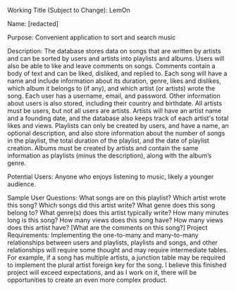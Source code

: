 Working Title (Subject to Change): LemOn

Name: [redacted]

Purpose: Convenient application to sort and search music

Description: The database stores data on songs that are written by artists and can be sorted by users and artists into playlists and albums. Users will also be able to like and leave comments on songs. Comments contain a body of text and can be liked, disliked, and replied to. Each song will have a name and include information about its duration, genre, likes and dislikes, which album it belongs to (if any), and which artist (or artists) wrote the song. Each user has a username, email, and password. Other information about users is also stored, including their country and birthdate. All artists must be users, but not all users are artists. Artists will have an artist name and a founding date, and the database also keeps track of each artist's total likes and views. Playlists can only be created by users, and have a name, an optional description, and also store information about the number of songs in the playlist, the total duration of the playlist, and the date of playlist creation. Albums must be created by artists and contain the same information as playlists (minus the description), along with the album’s genre.

Potential Users: Anyone who enjoys listening to music, likely a younger audience.

Sample User Questions: What songs are on this playlist? Which artist wrote this song? Which songs did this artist write? What genre does this song belong to? What genre(s) does this artist typically write? How many minutes long is this song? How many views does this song have? How many views does this artist have? [What are the comments on this song?]
Project Requirements: Implementing the one-to-many and many-to-many relationships between users and playlists, playlists and songs, and other relationships will require some thought and may require intermediate tables. For example, if a song has multiple artists, a junction table may be required to implement the plural artist foreign key for the song. I believe this finished project will exceed expectations, and as I work on it, there will be opportunities to create an even more complex product.
